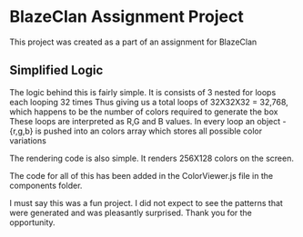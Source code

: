 # BlazeClan Assignment Project

This project was created as a part of an assignment for BlazeClan

## Simplified Logic

The logic behind this is fairly simple. It is consists of 3 nested for loops each looping 32 times
Thus giving us a total loops of 32X32X32 = 32,768, which happens to be the number of colors required to generate the box
These loops are interpreted as R,G and B values.
In every loop an object - {r,g,b} is pushed into an colors array which stores all possible color variations

The rendering code is also simple. It renders 256X128 colors on the screen.

The code for all of this has been added in the ColorViewer.js file in the components folder.

I must say this was a fun project. I did not expect to see the patterns that were generated and was pleasantly surprised. Thank you for the opportunity.
